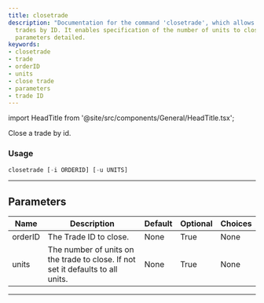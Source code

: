 ```yaml
---
title: closetrade
description: "Documentation for the command 'closetrade', which allows for closing"
  trades by ID. It enables specification of the number of units to close, with relevant
  parameters detailed.
keywords:
- closetrade
- trade
- orderID
- units
- close trade
- parameters
- trade ID
---
```


import HeadTitle from '@site/src/components/General/HeadTitle.tsx';

<HeadTitle title="forex/oanda/closetrade - Reference | OpenBB Terminal Docs" />

Close a trade by id.

### Usage

```python
closetrade [-i ORDERID] [-u UNITS]
```

---

## Parameters

| Name | Description | Default | Optional | Choices |
| ---- | ----------- | ------- | -------- | ------- |
| orderID | The Trade ID to close. | None | True | None |
| units | The number of units on the trade to close. If not set it defaults to all units. | None | True | None |

---
